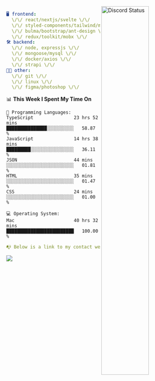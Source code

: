 
<a href="https://discord.com/users/279302975371870218" target="_blank">
    <img width="50%" align="right" alt="Discord Status" src="https://lanyard.cnrad.dev/api/279302975371870218?bg=161B22&borderRadius=5px%205px%200%200&hideTimestamp=true&idleMessage=Just%20chillin%27%20at%20the%20moment&animated=true">
</a>

```yaml
🖥️ frontend: 
  \/\/ react/nextjs/svelte \/\/
  \/\/ styled-components/tailwind/mui/
  \/\/ bulma/bootstrap/ant-design \/\/
  \/\/ redux/toolkit/mobx \/\/
🛠 backend: 
  \/\/ node, expressjs \/\/
  \/\/ mongoose/mysql \/\/
  \/\/ docker/axios \/\/
  \/\/ strapi \/\/
👨‍💻 other: 
  \/\/ git \/\/ 
  \/\/ linux \/\/
  \/\/ figma/photoshop \/\/
```
<!--START_SECTION:waka-->
📊 **This Week I Spent My Time On** 

```text
💬 Programming Languages: 
TypeScript               23 hrs 52 mins      ███████████████░░░░░░░░░░   58.87 % 
JavaScript               14 hrs 38 mins      █████████░░░░░░░░░░░░░░░░   36.11 % 
JSON                     44 mins             ░░░░░░░░░░░░░░░░░░░░░░░░░   01.81 % 
HTML                     35 mins             ░░░░░░░░░░░░░░░░░░░░░░░░░   01.47 % 
CSS                      24 mins             ░░░░░░░░░░░░░░░░░░░░░░░░░   01.00 % 

💻 Operating System: 
Mac                      40 hrs 32 mins      █████████████████████████   100.00 % 
```


<!--END_SECTION:waka-->
```yaml
📭 Below is a link to my contact website 
```
<a href="https://mxns.xyz" target="_black"> <img src="https://img.shields.io/badge/website-161B22?style=for-the-badge&logo=About.me&logoColor=white"></img> <a/>
